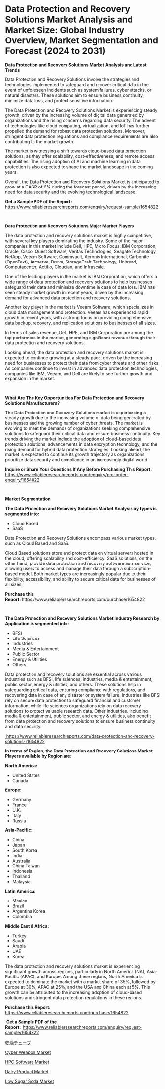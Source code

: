 <p><h1>Data Protection and Recovery Solutions Market Analysis and Market Size: Global Industry Overview, Market Segmentation and Forecast (2024 to 2031)</h1></p><p><strong>Data Protection and Recovery Solutions Market Analysis and Latest Trends</strong></p>
<p><p>Data Protection and Recovery Solutions involve the strategies and technologies implemented to safeguard and recover critical data in the event of unforeseen incidents such as system failures, cyber attacks, or natural disasters. These solutions aim to ensure business continuity, minimize data loss, and protect sensitive information.</p><p>The Data Protection and Recovery Solutions Market is experiencing steady growth, driven by the increasing volume of digital data generated by organizations and the rising concerns regarding data security. The advent of technologies like cloud computing, virtualization, and IoT has further propelled the demand for robust data protection solutions. Moreover, stringent data protection regulations and compliance requirements are also contributing to the market growth.</p><p>The market is witnessing a shift towards cloud-based data protection solutions, as they offer scalability, cost-effectiveness, and remote access capabilities. The rising adoption of AI and machine learning in data protection is also expected to shape the market landscape in the coming years.</p><p>Overall, the Data Protection and Recovery Solutions Market is anticipated to grow at a CAGR of 6% during the forecast period, driven by the increasing need for data security and the evolving technological landscape.</p></p>
<p><strong>Get a Sample PDF of the Report:&nbsp;</strong> <a href="https://www.reliableresearchreports.com/enquiry/request-sample/1654822">https://www.reliableresearchreports.com/enquiry/request-sample/1654822</a></p>
<p>&nbsp;</p>
<p><strong>Data Protection and Recovery Solutions Major Market Players</strong></p>
<p><p>The data protection and recovery solutions market is highly competitive, with several key players dominating the industry. Some of the major companies in this market include Dell, HPE, Micro Focus, IBM Corporation, Oracle, Cisco, Quest Software, Veritas Technologies, Seagate Technology, NetApp, Veeam Software, Commvault, Acronis International, Carbonite (OpenText), Arcserve, Druva, StorageCraft Technology, Unitrend, Computacenter, Actifio, Cloudian, and Infrascale.</p><p>One of the leading players in the market is IBM Corporation, which offers a wide range of data protection and recovery solutions to help businesses safeguard their data and minimize downtime in case of data loss. IBM has seen steady market growth in recent years, driven by the increasing demand for advanced data protection and recovery solutions.</p><p>Another key player in the market is Veeam Software, which specializes in cloud data management and protection. Veeam has experienced rapid growth in recent years, with a strong focus on providing comprehensive data backup, recovery, and replication solutions to businesses of all sizes.</p><p>In terms of sales revenue, Dell, HPE, and IBM Corporation are among the top performers in the market, generating significant revenue through their data protection and recovery solutions.</p><p>Looking ahead, the data protection and recovery solutions market is expected to continue growing at a steady pace, driven by the increasing need for businesses to protect their data from cyber threats and other risks. As companies continue to invest in advanced data protection technologies, companies like IBM, Veeam, and Dell are likely to see further growth and expansion in the market.</p></p>
<p>&nbsp;</p>
<p><strong>What Are The Key Opportunities For Data Protection and Recovery Solutions Manufacturers?</strong></p>
<p><p>The Data Protection and Recovery Solutions market is experiencing a steady growth due to the increasing volume of data being generated by businesses and the growing number of cyber threats. The market is evolving to meet the demands of organizations seeking comprehensive solutions to safeguard their critical data and ensure business continuity. Key trends driving the market include the adoption of cloud-based data protection solutions, advancements in data encryption technology, and the rising demand for hybrid data protection strategies. Looking ahead, the market is expected to continue its growth trajectory as organizations prioritize data security and compliance in an increasingly digital world.</p></p>
<p><strong>Inquire or Share Your Questions If Any Before Purchasing This Report:</strong> <a href="https://www.reliableresearchreports.com/enquiry/pre-order-enquiry/1654822">https://www.reliableresearchreports.com/enquiry/pre-order-enquiry/1654822</a></p>
<p>&nbsp;</p>
<p><strong>Market Segmentation</strong></p>
<p><strong>The Data Protection and Recovery Solutions Market Analysis by types is segmented into:</strong></p>
<p><ul><li>Cloud Based</li><li>SaaS</li></ul></p>
<p><p>Data Protection and Recovery Solutions encompass various market types, such as Cloud Based and SaaS. </p><p>Cloud Based solutions store and protect data on virtual servers hosted in the cloud, offering scalability and cost-efficiency. SaaS solutions, on the other hand, provide data protection and recovery software as a service, allowing users to access and manage their data through a subscription-based model. Both market types are increasingly popular due to their flexibility, accessibility, and ability to secure critical data for businesses of all sizes.</p></p>
<p><strong>Purchase this Report:&nbsp;</strong><a href="https://www.reliableresearchreports.com/purchase/1654822">https://www.reliableresearchreports.com/purchase/1654822</a></p>
<p>&nbsp;</p>
<p><strong>The Data Protection and Recovery Solutions Market Industry Research by Application is segmented into:</strong></p>
<p><ul><li>BFSI</li><li>Life Sciences</li><li>Industries</li><li>Media & Entertainment</li><li>Public Sector</li><li>Energy & Utilities</li><li>Others</li></ul></p>
<p><p>Data protection and recovery solutions are essential across various industries such as BFSI, life sciences, industries, media & entertainment, public sector, energy & utilities, and others. These solutions help in safeguarding critical data, ensuring compliance with regulations, and recovering data in case of any disaster or system failure. Industries like BFSI rely on secure data protection to safeguard financial and customer information, while life sciences organizations rely on data recovery solutions to protect valuable research data. Other industries, including media & entertainment, public sector, and energy & utilities, also benefit from data protection and recovery solutions to ensure business continuity and data security.</p></p>
<p><a href="https://www.reliableresearchreports.com/data-protection-and-recovery-solutions-r1654822">&nbsp;https://www.reliableresearchreports.com/data-protection-and-recovery-solutions-r1654822</a></p>
<p><strong>In terms of Region, the Data Protection and Recovery Solutions Market Players available by Region are:</strong></p>
<p>
    <p> <strong> North America: </strong>
        <ul>
            <li>United States</li>
            <li>Canada</li>
        </ul>
        </p> 
    <p> <strong> Europe: </strong>
        <ul>
            <li>Germany</li>
            <li>France</li>
            <li>U.K.</li>
            <li>Italy</li>
            <li>Russia</li>
        </ul>
        </p> 
    <p> <strong> Asia-Pacific: </strong>
        <ul>
            <li>China</li>
            <li>Japan</li>
            <li>South Korea</li>
            <li>India</li>
            <li>Australia</li>
            <li>China Taiwan</li>
            <li>Indonesia</li>
            <li>Thailand</li>
            <li>Malaysia</li>
        </ul>
        </p> 
    <p> <strong> Latin America: </strong>
        <ul>
            <li>Mexico</li>
            <li>Brazil</li>
            <li>Argentina Korea</li>
            <li>Colombia</li>
        </ul>
        </p> 
    <p> <strong> Middle East & Africa: </strong>
        <ul>
            <li>Turkey</li>
            <li>Saudi</li>
            <li>Arabia</li>
            <li>UAE</li>
            <li>Korea</li>
        </ul>
    </p>
    </p>
<p><p>The data protection and recovery solutions market is experiencing significant growth across regions, particularly in North America (NA), Asia-Pacific (APAC), and Europe. Among these regions, North America is expected to dominate the market with a market share of 35%, followed by Europe at 30%, APAC at 25%, and the USA and China each at 5%. This growth can be attributed to the increasing adoption of cloud-based solutions and stringent data protection regulations in these regions.</p></p>
<p><strong>Purchase this Report: </strong><a href="https://www.reliableresearchreports.com/purchase/1654822">https://www.reliableresearchreports.com/purchase/1654822</a></p>
<p>&nbsp;<strong>Get a Sample PDF of the Report:&nbsp;&nbsp;</strong><a href="https://www.reliableresearchreports.com/enquiry/request-sample/1654822">https://www.reliableresearchreports.com/enquiry/request-sample/1654822</a></p>
<p><strong></strong></p>
<p><p><a href="https://github.com/charm854/Market-Research-Report-List-1/blob/main/980389553234.md">乾燥チューブ</a></p><p><a href="https://github.com/yemakinde/Market-Research-Report-List-2/blob/main/cyber-weapon-market.md">Cyber Weapon Market</a></p><p><a href="https://www.linkedin.com/pulse/hpc-software-market-exploring-share-trends-future-growth-eintrend-7nave">HPC Software Market</a></p><p><a href="https://github.com/Alonsoolds3wq1d81czn8rbol/Market-Research-Report-List-2/blob/main/dairy-product-market.md">Dairy Product Market</a></p><p><a href="https://www.linkedin.com/pulse/low-sugar-soda-market-outlook-industry-overview-forecast-2024-zebfc">Low Sugar Soda Market</a></p></p>